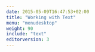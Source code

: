 ```yaml
---
date: 2015-05-09T16:47:53+02:00
title: "Working with Text"
menu: "menudesktop"
weight: 90
include: "text"
editorversion: 3
---
```

